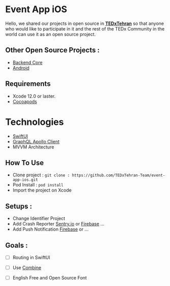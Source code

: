 # Event App iOS

Hello, we shared our projects in open source in **[TEDxTehran](http://tedxtehran.com/en)** so that anyone who would like to participate in it and the rest of the TEDx Community in the world can use it as an open source project.

## Other Open Source Projects : 
- [Backend Core](https://github.com/TEDxTehran-Team/event_app_core)
- [Android](https://github.com/TEDxTehran-Team/event_app_andoid)

## Requirements

- Xcode 12.0 or laster.
- [Cocoapods](https://guides.cocoapods.org/using/getting-started.html)

# Technologies

- [SwiftUI](https://developer.apple.com/xcode/swiftui)
- [GraphQL Apollo Client](https://github.com/apollographql/apollo-ios)
- MVVM Architecture

## How To Use

- Clone project : `git clone : https://github.com/TEDxTehran-Team/event-app-ios.git`
- Pod Install : `pod install`
- Import the project on Xcode

## Setups : 

- Change Identifier Project
- Add Crash Reporter [Sentry.io](https://docs.sentry.io/platforms/apple/guides/ios/) or [Firebase](https://firebase.google.com/docs/ios/setup) ...
- Add Push Notification [Firebase](https://firebase.google.com/docs/cloud-messaging/ios/client) or ...

## Goals : 

- [ ] Routing in SwiftUI
- [ ] Use [Combine](https://developer.apple.com/documentation/combine)
- [ ] English Free and Open Source Font   

